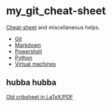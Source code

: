 my_git_cheat-sheet
==================

[Cheat-sheet](cheat-sheet/cheat-sheet.md) and miscellaneous helps.
- [Git](cheat-sheet/cheat-sheet.md#git)
- [Markdown](cheat-sheet/cheat-sheet.md#markdown)
- [Powershell](cheat-sheet/cheat-sheet.md#powershell)
- [Python](cheat-sheet/cheat-sheet.md#python)
- [Virtual machines](cheat-sheet/cheat-sheet.md#vms)

hubba hubba
---

[Old cribsheet in LaTeX/PDF](cribsheet/cribsheet.pdf)

